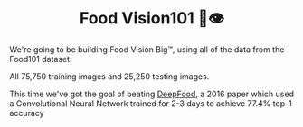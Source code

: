 <h1 align="center"> Food Vision101 🍔👁 </h1> 


We're going to be building Food Vision Big™, using all of the data from the Food101 dataset.

All 75,750 training images and 25,250 testing images.

This time we've got the goal of beating [DeepFood](https://www.researchgate.net/publication/304163308_DeepFood_Deep_Learning-Based_Food_Image_Recognition_for_Computer-Aided_Dietary_Assessment), a 2016 paper which used a Convolutional Neural Network trained for 2-3 days to achieve 77.4% top-1 accuracy
